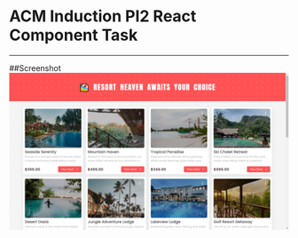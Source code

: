 # ACM Induction PI2 React Component Task
<hr>
##Screenshot
<img src="screenshot/01.png"alt="Screenshot 1">
